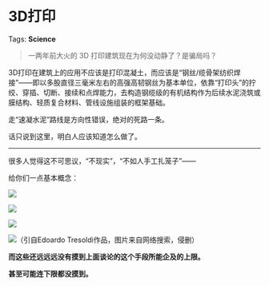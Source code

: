 # 3D打印

Tags: **Science**

> 一两年前大火的 3D 打印建筑现在为何没动静了？是骗局吗？



3D打印在建筑上的应用不应该是打印混凝土，而应该是“钢丝/缆骨架纺织焊接”——即以多股直径三毫米左右的高强高韧钢丝为基本单位，依靠“打印头”的拧绞、穿插、切断、接续和点焊能力，去构造钢缆级的有机结构作为后续水泥浇筑或膜结构、轻质复合材料、管线设施组装的框架基础。

走“速凝水泥”路线是方向性错误，绝对的死路一条。

话只说到这里，明白人应该知道怎么做了。



---

很多人觉得这不可思议，“不现实”，“不如人手工扎笼子”——

给你们一点基本概念：

![](https://picx.zhimg.com/50/v2-3ee010ded7697a766e0200677dd8763c_720w.jpg?source=1940ef5c)  


![](https://pica.zhimg.com/50/v2-682b68ca9a4557c9a1e4f98e461696df_720w.jpg?source=1940ef5c)  


![](https://pica.zhimg.com/50/v2-09637c2d0c9612518ac81cf30432a268_720w.jpg?source=1940ef5c)  


![](https://pic1.zhimg.com/50/v2-e1c1f663ddf7e263925b11e2b3fb9a9d_720w.jpg?source=1940ef5c)（引自Edoardo Tresoldi作品，图片来自网络搜索，侵删）

**而这些还远远远没有摸到上面谈论的这个手段所能企及的上限。**

**甚至可能连下限都没摸到。**



